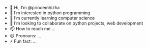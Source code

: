- 👋 Hi, I’m @princemhizha
- 👀 I’m interested in python programming
- 🌱 I’m currently learning computer science
- 💞️ I’m looking to collaborate on python projects, web development 
- 📫 How to reach me ...
- 😄 Pronouns: ...
- ⚡ Fun fact: ...

<!---
princemhizha/princemhizha is a ✨ special ✨ repository because its `README.md` (this file) appears on your GitHub profile.
You can click the Preview link to take a look at your changes.
--->
